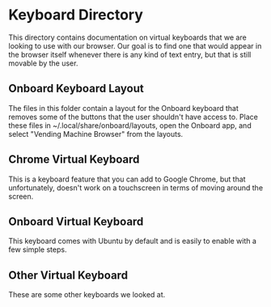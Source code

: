 # Keyboard Directory
This directory contains documentation on virtual keyboards that we are looking to use with our browser.  Our goal is to find one that would appear in the browser itself whenever
there is any kind of text entry, but that is still movable by the user.

## Onboard Keyboard Layout
The files in this folder contain a layout for the Onboard keyboard that removes
some of the buttons that the user shouldn't have access to.  Place these files
in ~/.local/share/onboard/layouts, open the Onboard app, and select
"Vending Machine Browser" from the layouts.

## Chrome Virtual Keyboard
This is a keyboard feature that you can add to Google Chrome, but that unfortunately, doesn't work
on a touchscreen in terms of moving around the screen.

## Onboard Virtual Keyboard
This keyboard comes with Ubuntu by default and is easily to enable with a few simple steps.

## Other Virtual Keyboard
These are some other keyboards we looked at.




